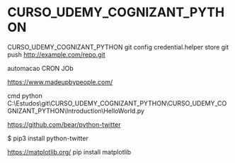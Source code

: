 # CURSO_UDEMY_COGNIZANT_PYTHON
CURSO_UDEMY_COGNIZANT_PYTHON
git config credential.helper store
git push http://example.com/repo.git




automacao CRON JOb

https://www.madeupbypeople.com/

cmd 
python C:\Estudos\git\CURSO_UDEMY_COGNIZANT_PYTHON\CURSO_UDEMY_COGNIZANT_PYTHON\Introduction\HelloWorld.py


https://github.com/bear/python-twitter

$ pip3 install python-twitter


https://matplotlib.org/
pip install matplotlib